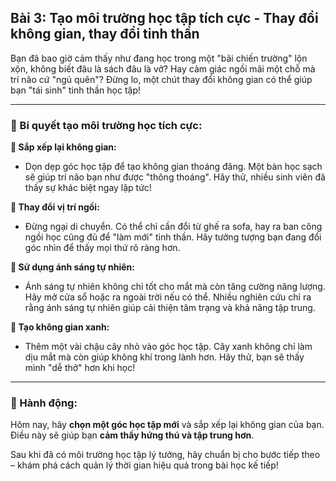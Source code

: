## Bài 3: Tạo môi trường học tập tích cực - Thay đổi không gian, thay đổi tinh thần

Bạn đã bao giờ cảm thấy như đang học trong một "bãi chiến trường" lộn xộn, không biết đâu là sách đâu là vở? Hay cảm giác ngồi mãi một chỗ mà trí não cứ "ngủ quên"? Đừng lo, một chút thay đổi không gian có thể giúp bạn "tái sinh" tinh thần học tập!

---

### 📌 Bí quyết tạo môi trường học tích cực:

**🔹 Sắp xếp lại không gian:**
- Dọn dẹp góc học tập để tạo không gian thoáng đãng. Một bàn học sạch sẽ giúp trí não bạn như được "thông thoáng". Hãy thử, nhiều sinh viên đã thấy sự khác biệt ngay lập tức!

**🔹 Thay đổi vị trí ngồi:**
- Đừng ngại di chuyển. Có thể chỉ cần đổi từ ghế ra sofa, hay ra ban công ngồi học cũng đủ để "làm mới" tinh thần. Hãy tưởng tượng bạn đang đổi góc nhìn để thấy mọi thứ rõ ràng hơn.

**🔹 Sử dụng ánh sáng tự nhiên:**
- Ánh sáng tự nhiên không chỉ tốt cho mắt mà còn tăng cường năng lượng. Hãy mở cửa sổ hoặc ra ngoài trời nếu có thể. Nhiều nghiên cứu chỉ ra rằng ánh sáng tự nhiên giúp cải thiện tâm trạng và khả năng tập trung.

**🔹 Tạo không gian xanh:**
- Thêm một vài chậu cây nhỏ vào góc học tập. Cây xanh không chỉ làm dịu mắt mà còn giúp không khí trong lành hơn. Hãy thử, bạn sẽ thấy mình "dễ thở" hơn khi học!

---

### 🚀 Hành động:

Hôm nay, hãy **chọn một góc học tập mới** và sắp xếp lại không gian của bạn. Điều này sẽ giúp bạn **cảm thấy hứng thú và tập trung hơn**.

Sau khi đã có môi trường học tập lý tưởng, hãy chuẩn bị cho bước tiếp theo – khám phá cách quản lý thời gian hiệu quả trong bài học kế tiếp!